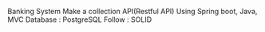 Banking System
Make a collection API(Restful API)
Using Spring boot, Java, MVC
Database :  PostgreSQL
Follow : SOLID 